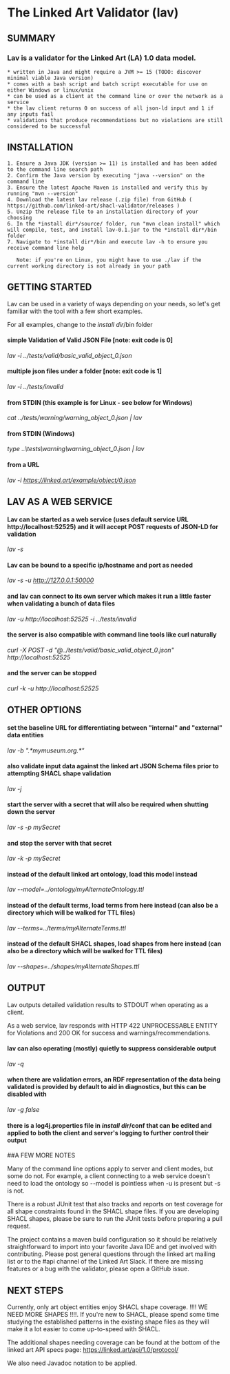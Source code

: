 # The Linked Art Validator (lav)

## SUMMARY

### Lav is a validator for the Linked Art (LA) 1.0 data model.  

    * written in Java and might require a JVM >= 15 (TODO: discover minimal viable Java version)
    * comes with a bash script and batch script executable for use on either Windows or linux/unix
    * can be used as a client at the command line or over the network as a service
    * the lav client returns 0 on success of all json-ld input and 1 if any inputs fail
    * validations that produce recommendations but no violations are still considered to be successful


## INSTALLATION

    1. Ensure a Java JDK (version >= 11) is installed and has been added to the command line search path
    2. Confirm the Java version by executing "java --version" on the command line
    3. Ensure the latest Apache Maven is installed and verify this by running "mvn --version"
    4. Download the latest lav release (.zip file) from GitHub ( https://github.com/linked-art/shacl-validator/releases )
    5. Unzip the release file to an installation directory of your choosing 
    6. In the *install dir*/source/ folder, run "mvn clean install" which will compile, test, and install lav-0.1.jar to the *install dir*/bin folder
    7. Navigate to *install dir*/bin and execute lav -h to ensure you receive command line help

       Note: if you're on Linux, you might have to use ./lav if the current working directory is not already in your path


## GETTING STARTED 

Lav can be used in a variety of ways depending on your needs, so let's get familiar with the tool with a few short examples.

For all examples, change to the *install dir*/bin folder 

#### simple Validation of Valid JSON File [note: exit code is 0]
*lav -i ../tests/valid/basic_valid_object_0.json*

#### multiple json files under a folder [note: exit code is 1]
*lav -i ../tests/invalid*

#### from STDIN (this example is for Linux - see below for Windows) 
*cat ../tests/warning/warning_object_0.json | lav*

#### from STDIN (Windows)
*type ..\tests\warning\warning_object_0.json | lav*

#### from a URL
*lav -i https://linked.art/example/object/0.json*


## LAV AS A WEB SERVICE

#### Lav can be started as a web service (uses default service URL http://localhost:52525) and it will accept POST requests of JSON-LD for validation
*lav -s*

#### Lav can be bound to a specific ip/hostname and port as needed
*lav -s -u http://127.0.0.1:50000*

#### and lav can connect to its own server which makes it run a little faster when validating a bunch of data files 
*lav -u http://localhost:52525 -i ../tests/invalid*

#### the server is also compatible with command line tools like curl naturally
*curl -X POST -d "@../tests/valid/basic_valid_object_0.json" http://localhost:52525*

#### and the server can be stopped
*curl -k -u http://localhost:52525*


## OTHER OPTIONS

#### set the baseline URL for differentiating between "internal" and "external" data entities
*lav -b ".\*mymuseum\.org.\*"*

#### also validate input data against the linked art JSON Schema files prior to attempting SHACL shape validation
*lav -j*

#### start the server with a secret that will also be required when shutting down the server 
*lav -s -p mySecret*

#### and stop the server with that secret
*lav -k -p mySecret*

#### instead of the default linked art ontology, load this model instead
*lav --model=../ontology/myAlternateOntology.ttl*

#### instead of the default terms, load terms from here instead (can also be a directory which will be walked for TTL files)
*lav --terms=../terms/myAlternateTerms.ttl*

#### instead of the default SHACL shapes, load shapes from here instead (can also be a directory which will be walked for TTL files)
*lav --shapes=../shapes/myAlternateShapes.ttl*


## OUTPUT

Lav outputs detailed validation results to STDOUT when operating as a client.

As a web service, lav responds with HTTP 422 UNPROCESSABLE ENTITY for Violations and 200 OK for success and warnings/recommendations.

#### lav can also operating (mostly) quietly to suppress considerable output
*lav -q*

#### when there are validation errors, an RDF representation of the data being validated is provided by default to aid in diagnostics, but this can be disabled with
*lav -g false*

#### there is a log4j.properties file in *install dir*/conf that can be edited and applied to both the client and server's logging to further control their output



##A FEW MORE NOTES

Many of the command line options apply to server and client modes, but some do not.  For example, a client connecting to a web service doesn't need to load the ontology so --model is pointless when -u is present but -s is not. 

There is a robust JUnit test that also tracks and reports on test coverage for all shape constraints found in the SHACL shape files. If you are developing SHACL shapes, please be sure to run the JUnit tests before preparing a pull request.

The project contains a maven build configuration so it should be relatively straightforward to import into your favorite Java IDE and get involved with contributing.  Please post general questions through the linked art mailing list or to the #api channel of the Linked Art Slack.  If there are missing features or a bug with the validator, please open a GitHub issue.


## NEXT STEPS

Currently, only art object entities enjoy SHACL shape coverage.  !!!! WE NEED MORE SHAPES !!!!.  If you're new to SHACL, please spend some time studying the established patterns in the existing shape files as they will make it a lot easier to come up-to-speed with SHACL.

The additional shapes needing coverage can be found at the bottom of the linked art API specs page: https://linked.art/api/1.0/protocol/

We also need Javadoc notation to be applied.






